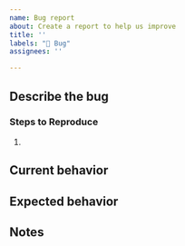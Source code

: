```yaml
---
name: Bug report
about: Create a report to help us improve
title: ''
labels: "🐞 Bug"
assignees: ''

---
```


## Describe the bug


### Steps to Reproduce
1. 

## Current behavior

## Expected behavior

## Notes
